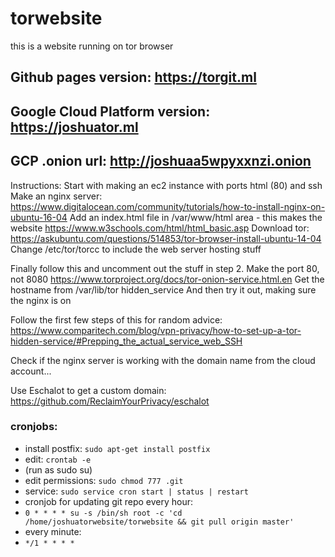 # torwebsite
this is a website running on tor browser

## Github pages version: https://torgit.ml

## Google Cloud Platform version: https://joshuator.ml

## GCP .onion url: http://joshuaa5wpyxxnzi.onion

Instructions:
Start with making an ec2 instance with ports html (80) and ssh
Make an nginx server:
https://www.digitalocean.com/community/tutorials/how-to-install-nginx-on-ubuntu-16-04
Add an index.html file in /var/www/html area - this makes the website
https://www.w3schools.com/html/html_basic.asp
Download tor:
https://askubuntu.com/questions/514853/tor-browser-install-ubuntu-14-04
Change /etc/tor/torcc to include the web server hosting stuff

Finally follow this and uncomment out the stuff in step 2. Make the port 80, not 8080
https://www.torproject.org/docs/tor-onion-service.html.en
Get the hostname from /var/lib/tor hidden_service
And then try it out, making sure the nginx is on

Follow the first few steps of this for random advice:
https://www.comparitech.com/blog/vpn-privacy/how-to-set-up-a-tor-hidden-service/#Prepping_the_actual_service_web_SSH

Check if the nginx server is working with the domain name from the cloud account...


Use Eschalot to get a custom domain: https://github.com/ReclaimYourPrivacy/eschalot

### cronjobs:
* install postfix: `sudo apt-get install postfix`
* edit: `crontab -e`
* (run as sudo su)
* edit permissions: `sudo chmod 777 .git`
* service: `sudo service cron start | status | restart`
* cronjob for updating git repo every hour:
* `0 * * * * su -s /bin/sh root -c 'cd /home/joshuatorwebsite/torwebsite && git pull origin master'`
* every minute:
* `*/1 * * * *`
